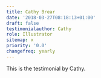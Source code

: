 ```yaml
---
title: Cathy Brear
date: '2018-03-27T08:18:13+01:00'
draft: false
testimonialauthor: Cathy
role: Illustrator
sitemap: x
priority: '0.0'
changefreq: yearly
---
```

This is the testimonial by Cathy.
